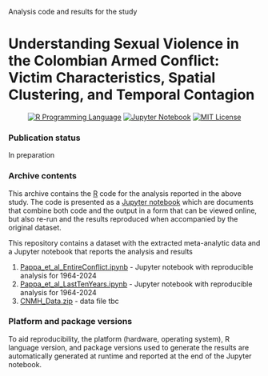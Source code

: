 Analysis code and results for the study

# Understanding Sexual Violence in the Colombian Armed Conflict: Victim Characteristics, Spatial Clustering, and Temporal Contagion


<p align="center">
	<a href="https://en.wikipedia.org/wiki/R_(programming_language)"><img
		alt="R Programming Language"
		src="https://img.shields.io/badge/Language-R-%232268BB.svg"></a>
	<a href="https://en.wikipedia.org/wiki/Project_Jupyter#Jupyter_Notebook"><img
		alt="Jupyter Notebook"
		src="https://img.shields.io/badge/Jupyter-Notebook-68B7EB"></a>
	<a href="https://opensource.org/licenses/MIT"><img
		alt="MIT License"
		src="https://img.shields.io/badge/license-MIT-blue.svg"></a>
</p>

### Publication status
In preparation

### Archive contents
This archive contains the [R](https://en.wikipedia.org/wiki/R_(programming_language)) code for the analysis reported in the above study. The code is presented as a [Jupyter notebook](https://jupyter-notebook-beginner-guide.readthedocs.io/en/latest/what_is_jupyter.html) which are documents that combine both code and the output in a form that can be viewed online, but also re-run and the results reproduced when accompanied by the original dataset.

This repository contains a dataset with the extracted meta-analytic data and a Jupyter notebook that reports the analysis and results

1.  [Pappa_et_al_EntireConflict.ipynb](https://github.com/ElisavetPappa/col-conflic-sv/blob/main/Pappa_et_al_EntireConflict.ipynb) - Jupyter notebook with reproducible analysis for 1964-2024
2.  [Pappa_et_al_LastTenYears.ipynb](https://github.com/ElisavetPappa/col-conflic-sv/blob/main/Pappa_et_al_LastTenYears.ipynb) - Jupyter notebook with reproducible analysis for 1964-2024
3.  [CNMH_Data.zip]() - data file tbc

### Platform and package versions

To aid reproducibility, the platform (hardware, operating system), R language version, and package versions used to generate the results are automatically generated at runtime and reported at the end of the Jupyter notebook.
